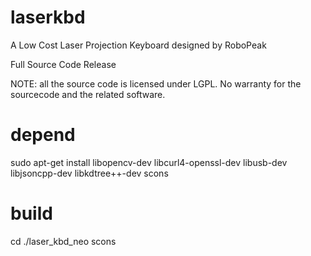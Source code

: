 laserkbd
========

A Low Cost Laser Projection Keyboard designed by RoboPeak

Full Source Code Release

NOTE: all the source code is licensed under LGPL.  No warranty for the sourcecode and the related software.

depend
======
sudo apt-get install libopencv-dev libcurl4-openssl-dev libusb-dev libjsoncpp-dev libkdtree++-dev scons 

build
=====
cd ./laser_kbd_neo
scons
